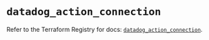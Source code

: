 # `datadog_action_connection`

Refer to the Terraform Registry for docs: [`datadog_action_connection`](https://registry.terraform.io/providers/datadog/datadog/3.59.0/docs/resources/action_connection).
